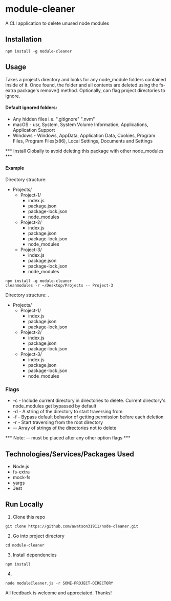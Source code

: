 # module-cleaner
A CLI application to delete unused node modules

## Installation
```node
npm install -g module-cleaner
```

## Usage
Takes a projects directory and looks for any node_module folders contained inside of it. Once found, the folder and all contents are deleted using the fs-extra package's remove() method. Optionally, can flag project directories to ignore.

#### Default ignored folders:
   - Any hidden files i.e. ".gitignore" ".nvm"
   - macOS - usr, System, System Volume Information, Applications, Application Support
   - Windows - Windows,  AppData, Application Data, Cookies, Program Files, Program Files(x86), 		Local Settings, Documents and Settings

*** Install Globally to avoid deleting this package with other node_modules ***

#### Example
Directory structure:
 *  Projects/
    * Project-1/
      * index.js
      * package.json
      * package-lock.json
      * node_modules
    * Project-2/
      * index.js
      * package.json
      * package-lock.json
      * node_modules
    * Project-3/
      * index.js
      * package.json
      * package-lock.json
      * node_modules

```node
npm install -g module-cleaner
cleanmodules -r ~/Desktop/Projects -- Project-3 
```

Directory structure:
.
 *  Projects/
    * Project-1/
      * index.js
      * package.json
      * package-lock.json
    * Project-2/
      * index.js
      * package.json
      * package-lock.json
    * Project-3/
      * index.js
      * package.json
      * package-lock.json
      * node_modules

### Flags
- -c - Include current directory in directories to delete. Current directory's node_modules get bypassed by default
- -d - A string of the directory to start traversing from 
- -f - Bypass default behavior of getting permission before each deletion
- -r - Start traversing from the root directory
- -- Array of strings of the directories not to delete

*** Note: -- must be placed after any other option flags ***


## Technologies/Services/Packages Used
- Node.js
- fs-extra
- mock-fs
- yargs
- Jest



## Run Locally
1) Clone this repo
```node
git clone https://github.com/awatson31911/node-cleaner.git
```
2) Go into project directory
```node
cd module-cleaner
```
3) Install dependencies
```node
npm install
```
4) 
```node
node moduleCleaner.js -r SOME-PROJECT-DIRECTORY
```

All feedback is welcome and appreciated. Thanks!
